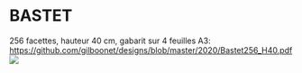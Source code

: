 # BASTET
256 facettes, hauteur 40 cm, gabarit sur 4 feuilles A3:
https://github.com/gilboonet/designs/blob/master/2020/Bastet256_H40.pdf
![](https://raw.githubusercontent.com/gilboonet/designs/master/2020/img/bastet.jpg)

